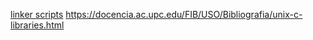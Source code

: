 [linker scripts](http://web.mit.edu/rhel-doc/3/rhel-ld-en-3/scripts.html)
https://docencia.ac.upc.edu/FIB/USO/Bibliografia/unix-c-libraries.html
